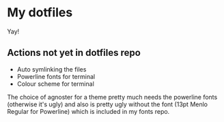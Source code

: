 # My dotfiles #
Yay!

## Actions not yet in dotfiles repo ##

- Auto symlinking the files
- Powerline fonts for terminal
- Colour scheme for terminal

The choice of agnoster for a theme pretty much needs the powerline fonts (otherwise it's ugly) and also is pretty ugly without the font (13pt Menlo Regular for Powerline) which is included in my fonts repo.